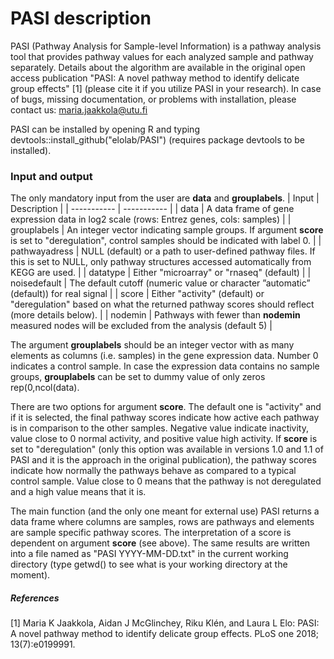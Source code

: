 # PASI description

PASI (Pathway Analysis for Sample-level Information) is a pathway analysis tool that provides pathway values for each analyzed sample and pathway separately. Details about the algorithm are available in the original open access publication "PASI: A novel pathway method to identify delicate group effects" [1] (please cite it if you utilize PASI in your research). In case of bugs, missing documentation, or problems with installation, please contact us: maria.jaakkola@utu.fi

PASI can be installed by opening R and typing devtools::install_github("elolab/PASI") (requires package devtools to be installed).

### Input and output

The only mandatory input from the user are **data** and **grouplabels**.
| Input | Description |
| ----------- | ----------- |
| data | A data frame of gene expression data in log2 scale (rows: Entrez genes, cols: samples) |
| grouplabels | An integer vector indicating sample groups. If argument **score** is set to "deregulation", control samples should be indicated with label 0. |
| pathwayadress | NULL (default) or a path to user-defined pathway files. If this is set to NULL, only pathway structures accessed automatically from KEGG are used. |
| datatype | Either "microarray" or "rnaseq" (default) |
| noisedefault | The default cutoff (numeric value or character ”automatic” (default)) for real signal |
| score | Either "activity" (default) or "deregulation" based on what the returned pathway scores should reflect (more details below). |
| nodemin | Pathways with fewer than **nodemin** measured nodes will be excluded from the analysis (default 5) |

The argument **grouplabels** should be an integer vector with as many elements as columns (i.e. samples) in the gene expression data. Number 0 indicates a control sample. In case the expression data contains no sample groups, **grouplabels** can be set to dummy value of only zeros rep(0,ncol(data).

There are two options for argument **score**. The default one is "activity" and if it is selected, the final pathway scores indicate how active each pathway is in comparison to the other samples. Negative value indicate inactivity, value close to 0 normal activity, and positive value high activity. If **score** is set to "deregulation" (only this option was available in versions 1.0 and 1.1 of PASI and it is the approach in the original publication), the pathway scores indicate how normally the pathways behave as compared to a typical control sample. Value close to 0 means that the pathway is not deregulated and a high value means that it is.

The main function (and the only one meant for external use) PASI returns a data frame where columns are samples, rows are pathways and elements are sample specific pathway scores. The interpretation of a score is dependent on argument **score** (see above). The same results are written into a file named as "PASI YYYY-MM-DD.txt" in the current working directory (type getwd() to see what is your working directory at the moment).


##### References

[1] Maria K Jaakkola, Aidan J McGlinchey, Riku Klén, and Laura L Elo:
PASI: A novel pathway method to identify delicate group effects.
PLoS one 2018; 13(7):e0199991.